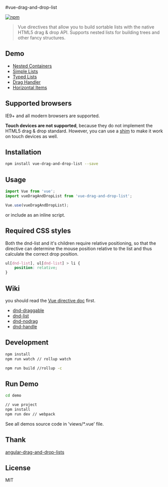 #vue-drag-and-drop-list

[![npm](https://img.shields.io/npm/v/vue-drag-and-drop-list.svg?maxAge=2592000?style=flat-square)]()

> Vue directives that allow you to build sortable lists with the native HTML5 drag & drop API. Supports nested lists for building trees and other fancy structures.

## Demo
* [Nested Containers](https://hejx.herokuapp.com/vue-dndl/#!/)
* [Simple Lists](https://hejx.herokuapp.com/vue-dndl/#!/simple)
* [Typed Lists](https://hejx.herokuapp.com/vue-dndl/#!/item-types)
* [Drag Handler](https://hejx.herokuapp.com/vue-dndl/#!/handler)
* [Horizontal Items](https://hejx.herokuapp.com/vue-dndl/#!/horizontal)


## Supported browsers

IE9+ and all modern browsers are supported.

**Touch devices are not supported**, because they do not implement the HTML5 drag & drop standard. However, you can use a [shim](https://github.com/timruffles/ios-html5-drag-drop-shim) to make it work on touch devices as well.


## Installation

```bash
npm install vue-drag-and-drop-list --save
```

## Usage

```js
import Vue from 'vue';
import vueDragAndDropList from 'vue-drag-and-drop-list';

Vue.use(vueDragAndDropList);
```

or include as an inline script.

## Required CSS styles
Both the dnd-list and it's children require relative positioning, so that the directive can determine the mouse position relative to the list and thus calculate the correct drop position.

```css
ul[dnd-list], ul[dnd-list] > li {
    position: relative;
}
```

## Wiki

you should read the [Vue directive doc](http://vuejs.org/guide/custom-directive.html) first.

* [dnd-draggable](https://github.com/Alex-fun/vue-drag-and-drop-list/wiki/dnd-draggable)
* [dnd-list](https://github.com/Alex-fun/vue-drag-and-drop-list/wiki/dnd-list)
* [dnd-nodrag](https://github.com/Alex-fun/vue-drag-and-drop-list/wiki/dnd-nodrag)
* [dnd-handle](https://github.com/Alex-fun/vue-drag-and-drop-list/wiki/dnd-handle)

## Development

```bash
npm install
npm run watch // rollup watch

npm run build //rollup -c
```

## Run Demo

```bash
cd demo

// vue project
npm install
npm run dev // webpack
```
See all demos source code in 'views/*.vue' file.

## Thank

[angular-drag-and-drop-lists](https://github.com/marceljuenemann/angular-drag-and-drop-lists)

## License

MIT
